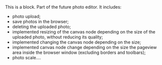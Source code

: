 This is a block. Part of the future photo editor. It includes:
- photo upload;
- save photos in the browser;
- deleting the uploaded photo;
- implemented resizing of the canvas node depending on the size of the uploaded photo, without reducing its quality;
- implemented changing the canvas node depending on the size;
- implemented canvas node change depending on the size
the pageview area inside the browser window (excluding borders and toolbars);
- photo scale....
